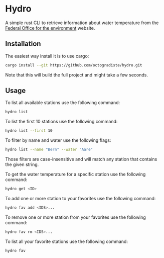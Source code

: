 # Hydro

A simple rust CLI to retrieve information about water temperature from the [Federal Office for the environment](https://www.hydrodaten.admin.ch/en/water-temperature-table.html) website.

## Installation

The easiest way install it is to use cargo:
```bash
cargo install --git https://github.com/octogradiste/hydro.git
```
Note that this will build the full project and might take a few seconds.

## Usage

To list all available stations use the following command:
```bash
hydro list
```

To list the first 10 stations use the following command:
```bash
hydro list --first 10
```

To filter by name and water use the following flags:
```bash
hydro list --name "Bern" --water "Aare"
```
Those filters are case-insensitive and will match any station that contains the given string.

To get the water temperature for a specific station use the following command:
```bash
hydro get <ID>
```

To add one or more station to your favorites use the following command:
```bash
hydro fav add <IDS>...
```

To remove one or more station from your favorites use the following command:
```bash
hydro fav rm <IDS>...
```

To list all your favorite stations use the following command:
```bash
hydro fav
```
